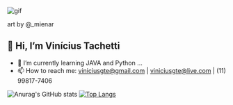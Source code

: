 ![gif](https://user-images.githubusercontent.com/114702851/193961239-3378ec15-c627-4860-b801-54dac4cbed94.gif)

art by @_mienar


## 👋 Hi, I’m Vinícius Tachetti


- 🌱 I’m currently learning JAVA and Python ...
- 📫 How to reach me: viniciusgte@gmail.com | viniciusgte@live.com | (11) 99817-7406

![Anurag's GitHub stats](https://github-readme-stats.vercel.app/api?username=viniciusgte&show_icons=true&theme=tokyonight) [![Top Langs](https://github-readme-stats.vercel.app/api/top-langs/?username=viniciusgte&theme=tokyonight)](https://github.com/anuraghazra/github-readme-stats)





